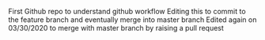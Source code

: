 
First Github repo to understand github workflow
Editing this to commit to the feature branch and eventually merge into master branch
Edited again on 03/30/2020 to merge with master branch by raising a pull request
